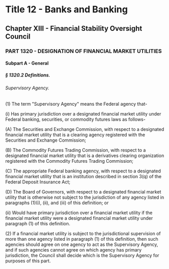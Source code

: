
# Title 12 - Banks and Banking
## Chapter XIII - Financial Stability Oversight Council
### PART 1320 - DESIGNATION OF FINANCIAL MARKET UTILITIES
#### Subpart A - General
##### § 1320.2 Definitions.
###### Supervisory Agency.

(1) The term "Supervisory Agency" means the Federal agency that-

(i) Has primary jurisdiction over a designated financial market utility under Federal banking, securities, or commodity futures laws as follows-

(A) The Securities and Exchange Commission, with respect to a designated financial market utility that is a clearing agency registered with the Securities and Exchange Commission;

(B) The Commodity Futures Trading Commission, with respect to a designated financial market utility that is a derivatives clearing organization registered with the Commodity Futures Trading Commission;

(C) The appropriate Federal banking agency, with respect to a designated financial market utility that is an institution described in section 3(q) of the Federal Deposit Insurance Act;

(D) The Board of Governors, with respect to a designated financial market utility that is otherwise not subject to the jurisdiction of any agency listed in paragraphs (1)(i), (ii), and (iii) of this definition; or

(ii) Would have primary jurisdiction over a financial market utility if the financial market utility were a designated financial market utility under paragraph (1) of this definition.

(2) If a financial market utility is subject to the jurisdictional supervision of more than one agency listed in paragraph (1) of this definition, then such agencies should agree on one agency to act as the Supervisory Agency, and if such agencies cannot agree on which agency has primary jurisdiction, the Council shall decide which is the Supervisory Agency for purposes of this part.
